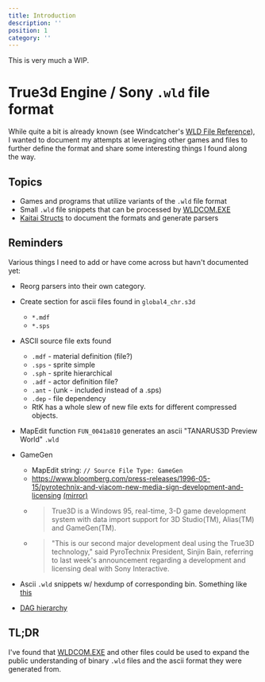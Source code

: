 ```yaml
---
title: Introduction
description: ''
position: 1
category: ''
---
```


<alert type="warning">
This is very much a WIP.
</alert>

# True3d Engine / Sony `.wld` file format

While quite a bit is already known \(see Windcatcher's [WLD File Reference](https://docs.eqemu.io/server/zones/customizing-zones/wld-file-reference)\), I
wanted to document my attempts at leveraging other games and files to further define the format and share some interesting things I found along the way.


## Topics

- Games and programs that utilize variants of the `.wld` file format
- Small `.wld` file snippets that can be processed by [WLDCOM.EXE](files/wldcom)
- [Kaitai Structs](kaitai/structs) to document the formats and generate parsers

## Reminders

Various things I need to add or have come across but havn't documented yet:

- Reorg parsers into their own category.

- Create section for ascii files found in `global4_chr.s3d`
  - `*.mdf`
  - `*.sps`

- ASCII source file exts found
  - `.mdf` - material definition (file?)
  - `.sps` - sprite simple
  - `.sph` - sprite hierarchical
  - `.adf` - actor definition file?
  - `.ant` - (unk - included instead of a .sps)
  - `.dep` - file dependency
  - RtK has a whole slew of new file exts for different compressed objects.

- MapEdit function `FUN_0041a810` generates an ascii "TANARUS3D Preview World" `.wld`

- GameGen
  - MapEdit string: `// Source File Type: GameGen`
  - https://www.bloomberg.com/press-releases/1996-05-15/pyrotechnix-and-viacom-new-media-sign-development-and-licensing [(mirror)](https://archive.today/knfE3)
  - > True3D is a Windows 95, real-time, 3-D game development system with data import support for 3D Studio(TM), Alias(TM) and GameGen(TM).
  - > "This is our second major development deal using the True3D technology," said PyroTechnix President, Sinjin Bain, referring to last week's announcement regarding a development and licensing deal with Sony Interactive.

- Ascii `.wld` snippets w/ hexdump of corresponding bin. Something like [this](files/wldcom#compress)

- [DAG hierarchy](https://knowledge.autodesk.com/guidref/MAYAUL/2022/learn-explore/GUID-5029CF89-D420-4236-A7CF-884610828B70)

## TL;DR

I've found that [WLDCOM.EXE](files/wldcom) and other files could be used to expand the public understanding of binary `.wld` files and the ascii format they were generated from.
